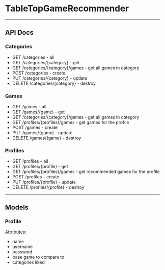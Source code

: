 # TableTopGameRecommender

---

API Docs
--------

### Categories

- GET /categories - all
- GET /categories/{category} - get
- GET /categories/{category}/games - get all games in category
- POST /categories - create
- PUT /categories/{category} - update
- DELETE /categories/{category} - destroy

### Games
- GET /games - all
- GET /games/{game} - get
- GET /categories/{category}/games - get all games in category
- GET /profiles/{profiles}/games - get games for the profile
- POST /games - create
- PUT /games/{game} - update
- DELETE /games/{game} - destroy


### Profiles
- GET /profiles - all
- GET /profiles/{profile} - get
- GET /profiles/{profiles}/games - get recommended games for the profile
- POST /profiles - create
- PUT /profiles/{profile} - update
- DELETE /profiles/{profile} - destroy

---

Models
------

### Profile
Attributes:
- name
- username
- password
- base game to compare to
- categories liked
